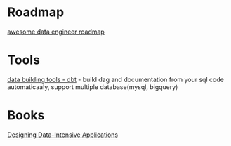 # Roadmap
[awesome data engineer roadmap](https://github.com/datastacktv/data-engineer-roadmap)

# Tools

[data building tools - dbt](https://docs.getdbt.com/docs/introduction) - build dag and documentation from your sql code automaticaaly, support multiple database(mysql, bigquery)

# Books

[Designing Data-Intensive Applications](https://www.books.com.tw/products/0010892828)